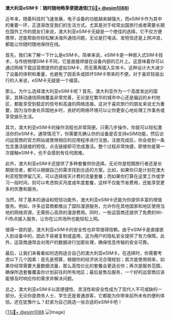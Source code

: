 **澳大利亚eSIM卡：随时随地畅享便捷通信[[TG💪+ @esim1088](https://t.me/s/esim1088)]**

近年来，随着科技的飞速发展，电子设备的功能越来越强大，而eSIM卡作为其中的重要一环，正逐渐改变我们的生活方式。尤其是对于经常出国旅行或者需要长期在国外工作的朋友们来说，澳大利亚eSIM卡无疑是一个绝佳的选择。它不仅方便携带，还能帮助你轻松解决海外通信问题，无论是打电话、发短信还是上网冲浪，都能让你随时随地保持在线。

首先，我们来了解一下什么是eSIM卡。简单来说，eSIM卡是一种嵌入式SIM卡技术，与传统物理SIM卡不同，它是直接焊接在设备内部的芯片上。这意味着你可以通过网络下载运营商提供的虚拟SIM卡，而无需再插入实体卡。这种设计大大减少了设备的体积和重量，也避免了因丢失或损坏SIM卡带来的不便。对于喜欢轻装出行的人来说，eSIM卡无疑是一个福音。

那么，为什么选择澳大利亚eSIM卡呢？首先，澳大利亚作为一个高度发达的国家，其移动通信网络覆盖非常完善，无论是在繁华的城市中心还是偏远的乡村地区，都能享受到稳定的信号和高速的网络连接。这对于喜欢旅行的朋友来说尤为重要，因为当你身处异国他乡时，良好的网络环境可以让你更安心地处理工作事务或享受娱乐生活。

其次，澳大利亚eSIM卡的操作流程也非常简便。只需几步操作，你就可以轻松激活你的eSIM卡。通常情况下，你需要先确认你的设备是否支持eSIM功能，然后访问运营商的官方网站或使用相应的应用程序进行注册。注册完成后，你会收到一条包含激活链接的短信，点击链接即可完成激活。整个过程非常快捷，即使你是第一次接触eSIM卡，也不会感到有任何困难。

此外，澳大利亚eSIM卡还提供了多种套餐供你选择。无论你是短期旅行者还是长期居住者，都可以根据自己的需求找到合适的方案。比如，如果你只是计划在澳大利亚短暂停留几天，可以选择按天计费的流量套餐；而如果你打算在这里工作或学习一段时间，则可以考虑购买月度或年度套餐，这样不仅能节省费用，还能享受更多的优惠和服务。

当然，除了基本的通话和短信功能外，澳大利亚eSIM卡还能为你提供丰富的增值服务。例如，许多运营商都推出了国际漫游服务，允许你在其他国家和地区使用当地的网络资源，无需担心高昂的漫游费用。同时，一些运营商还提供了免费的Wi-Fi热点接入服务，让你在公共场所也能轻松上网。

值得一提的是，澳大利亚eSIM卡的安全性也非常值得信赖。由于eSIM卡是直接嵌入到设备中的，因此不易被复制或盗用，这为用户的隐私安全提供了有力保障。此外，运营商通常会对用户的数据进行加密处理，确保信息传输的安全可靠。

最后，让我们来看看如何选购适合自己的澳大利亚eSIM卡。在选择时，你需要考虑以下几个因素：首先是预算，根据你的经济状况合理规划；其次是使用频率，如果你经常需要大量数据流量，那么高性价比的套餐会更适合你；再次是服务范围，确保所选套餐覆盖你计划前往的所有地区；最后是售后服务，一个好的运营商应该能够及时响应你的需求并解决问题。

总之，澳大利亚eSIM卡以其便捷性、灵活性和安全性成为了现代人不可或缺的一部分。无论你是商务人士、学生还是普通游客，它都能为你带来前所未有的便利体验。还在犹豫什么？赶紧为自己挑选一张合适的eSIM卡吧！

[[TG💪+ @esim1088](https://t.me/s/esim1088) ![Image](https://i.postimg.cc/4NQfJmqS/Snipaste-2025-05-13-00-14-12.png)]
